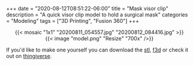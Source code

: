 +++
date = "2020-08-12T08:51:22-06:00"
title = "Mask visor clip"
description = "A quick visor clip model to hold a surgical mask"
categories = "Modeling"
tags = ["3D Printing", "Fusion 360"]
+++

<center>
  {{< mosaic "1x1" "20200811_054557.jpg" "20200812_084416.jpg" >}}
</center>

<center>
  {{< image "model.png" "Resize" "700x" />}}
</center>

If you'd like to make one yourself you can download the [stl](mask-visor-clip.stl), [f3d](mask-visor-clip.f3d) or check it out on [thingiverse](https://www.thingiverse.com/thing:4568124).